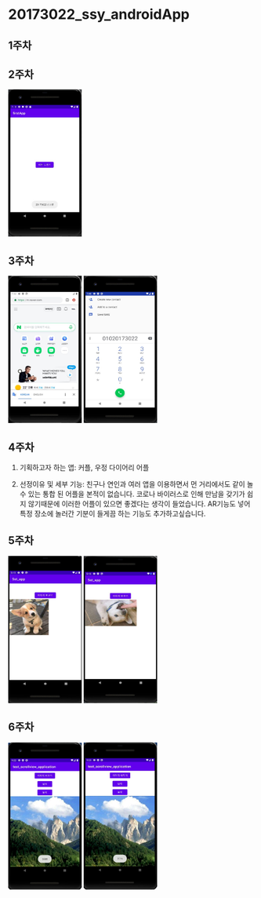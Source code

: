 # 20173022_ssy_androidApp
## 1주차
## 2주차
  <img width="150" height="300" src="./png/2주차-안드로이드프로그래밍.jpg"></img>
## 3주차
  <img width="150" height="300" src="./png/3주차 과제_네이버.jpg"></img>
  <img width="150" height="300" src="./png/3주차 과제_전화.jpg"></img>
## 4주차
1. 기획하고자 하는 앱: 커플, 우정 다이어리 어플

2. 선정이유 및 세부 기능: 친구나 연인과 여러 앱을 이용하면서 먼 거리에서도 같이 놀 수 있는 통합 된 어플을 본적이 없습니다. 코로나 바이러스로 인해 만남을 갖기가 쉽지 않기때문에 이러한 어플이 있으면 좋겠다는 생각이 들었습니다. AR기능도 넣어 특정 장소에 놀러간 기분이 들게끔 하는 기능도 추가하고싶습니다.
## 5주차
  <img width="150" height="300" src="./png/5주차-안드로이드프로그래밍 바뀌기전.jpg"></img>
  <img width="150" height="300" src="./png/5주차-안드로이드프로그래밍.jpg"></img>
## 6주차
  <img width="150" height="300" src="./png/6주차-안드로이드프로그래밍1.jpg"></img>
  <img width="150" height="300" src="./png/6주차-안드로이드프로그래밍2.jpg"></img>
